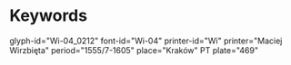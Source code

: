 # Keywords
glyph-id="Wi-04_0212"
font-id="Wi-04"
printer-id="Wi"
printer="Maciej Wirzbięta"
period="1555/7-1605"
place="Kraków"
PT plate="469"
